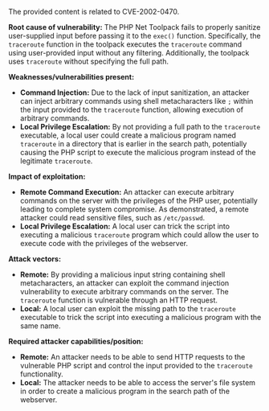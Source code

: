 The provided content is related to CVE-2002-0470.

**Root cause of vulnerability:**
The PHP Net Toolpack fails to properly sanitize user-supplied input before passing it to the `exec()` function. Specifically, the `traceroute` function in the toolpack executes the `traceroute` command using user-provided input without any filtering. Additionally, the toolpack uses `traceroute` without specifying the full path.

**Weaknesses/vulnerabilities present:**
- **Command Injection:** Due to the lack of input sanitization, an attacker can inject arbitrary commands using shell metacharacters like `;` within the input provided to the `traceroute` function, allowing execution of arbitrary commands.
- **Local Privilege Escalation:** By not providing a full path to the `traceroute` executable, a local user could create a malicious program named `traceroute` in a directory that is earlier in the search path, potentially causing the PHP script to execute the malicious program instead of the legitimate `traceroute`.

**Impact of exploitation:**
- **Remote Command Execution:** An attacker can execute arbitrary commands on the server with the privileges of the PHP user, potentially leading to complete system compromise. As demonstrated, a remote attacker could read sensitive files, such as `/etc/passwd`.
- **Local Privilege Escalation:** A local user can trick the script into executing a malicious `traceroute` program which could allow the user to execute code with the privileges of the webserver.

**Attack vectors:**
- **Remote:** By providing a malicious input string containing shell metacharacters, an attacker can exploit the command injection vulnerability to execute arbitrary commands on the server. The `traceroute` function is vulnerable through an HTTP request.
- **Local:** A local user can exploit the missing path to the `traceroute` executable to trick the script into executing a malicious program with the same name.

**Required attacker capabilities/position:**
- **Remote:** An attacker needs to be able to send HTTP requests to the vulnerable PHP script and control the input provided to the `traceroute` functionality.
- **Local:** The attacker needs to be able to access the server's file system in order to create a malicious program in the search path of the webserver.